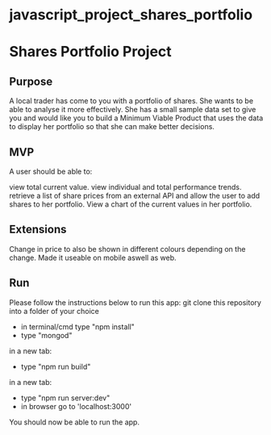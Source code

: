 # javascript_project_shares_portfolio
# Shares Portfolio Project

## Purpose

A local trader has come to you with a portfolio of shares. She wants to be able to analyse it more effectively. She has a small sample data set to give you and would like you to build a Minimum Viable Product that uses the data to display her portfolio so that she can make better decisions.

     
## MVP
A user should be able to:

view total current value.
view individual and total performance trends.
retrieve a list of share prices from an external API and allow the user to add shares to her portfolio.
View a chart of the current values in her portfolio.

## Extensions
Change in price to also be shown in different colours depending on the change.
Made it useable on mobile aswell as web.

## Run
Please follow the instructions below to run this app:
git clone this repository into a folder of your choice

- in terminal/cmd type "npm install"
- type "mongod"

in a new tab:

- type "npm run build"

in a new tab:

- type "npm run server:dev"
- in browser go to 'localhost:3000'

You should now be able to run the app.
